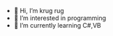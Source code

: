 - 👋 Hi, I’m krug rug
- 👀 I’m interested in programming
- 🌱 I’m currently learning C#,VB
<!---
krug-rug/krug-rug is a ✨ special ✨ repository because its `README.md` (this file) appears on your GitHub profile.
You can click the Preview link to take a look at your changes.
--->
